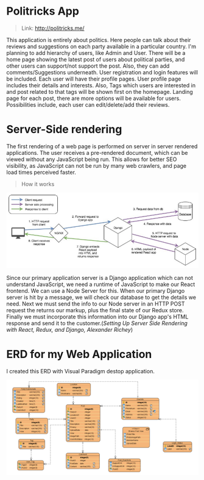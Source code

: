 # Politricks App
> Link: http://politricks.me/

This application is entirely about politics. Here people can talk about their reviews and suggestions on each party available in a particular country. I'm planning to add hierarchy of users, like Admin and User.
There will be a home page showing the latest post of users about political parties, and other users can support/not support the post. Also, they can add comments/Suggestions underneath. 
User registration and login features will be included. Each user will have their profile pages. User profile page includes their details and interests. Also, Tags which users are interested in and post related to that tags will be shown first on the homepage. 
Landing page for each post, there are more options will be available for users. Possibilities include, each user can edit/delete/add their reviews.


# Server-Side rendering
The first rendering of a web page is performed on server in server rendered applications. The user receives a pre-rendered document, which can be viewed without any JavaScript being run. This allows for better SEO visibility, as JavaScript can not be run by many web crawlers, and page load times perceived faster.

> How it works

![Server-side Rendering](https://github.com/amal-ideas/amal-python-react-project/blob/main/images/server-side-rendering.jpeg)

Since our primary application server is a Django application which can not understand JavaScript, we need a runtime of JavaScript to make our React frontend. We can use a Node Server for this. When our primary Django server is hit by a message, we will check our database to get the details we need. Next we must send the info to our Node server in an HTTP POST request the returns our markup, plus the final state of our Redux store. Finally we must incorporate this information into our Django app's HTML response and send it to the customer.(*Setting Up Server Side Rendering with React, Redux, and Django, Alexander Richey*)

# ERD for my Web Application

I created this ERD with Visual Paradigm destop application.

![Database Entity-Relationship Diagrams](https://github.com/amal-ideas/amal-python-react-project/blob/main/images/ERD.png)
